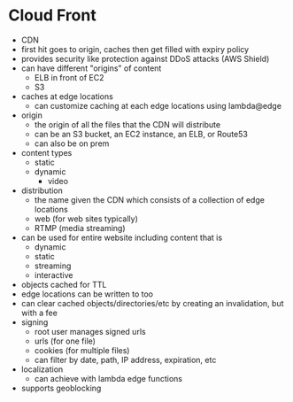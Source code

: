 # Cloud Front

- CDN
- first hit goes to origin, caches then get filled with expiry policy
- provides security like protection against DDoS attacks (AWS Shield)
- can have different "origins" of content
  - ELB in front of EC2
  - S3
- caches at edge locations
  - can customize caching at each edge locations using lambda@edge
- origin
  - the origin of all the files that the CDN will distribute
  - can be an S3 bucket, an EC2 instance, an ELB, or Route53
  - can also be on prem
- content types
  - static
  - dynamic
    - video
- distribution
  - the name given the CDN which consists of a collection of edge locations
  - web (for web sites typically)
  - RTMP (media streaming)
- can be used for entire website including content that is
  - dynamic
  - static
  - streaming
  - interactive
- objects cached for TTL
- edge locations can be written to too
- can clear cached objects/directories/etc by creating an invalidation, but with a fee
- signing
  - root user manages signed urls
  - urls (for one file)
  - cookies (for multiple files)
  - can filter by date, path, IP address, expiration, etc
- localization
  - can achieve with lambda edge functions
- supports geoblocking
